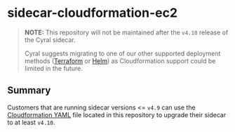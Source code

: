# sidecar-cloudformation-ec2

> **NOTE:** This repository will not be maintained after the `v4.10` release of the Cyral sidecar.
>
> Cyral suggests migrating to one of our other supported deployment methods ([Terraform](https://cyral.com/docs/sidecars/terraform/install) or [Helm](https://cyral.com/docs/sidecars/helm3/install)) as Cloudformation support could be limited in the future.

## Summary

Customers that are running sidecar versions <= `v4.9` can use the [Cloudformation YAML](./cft.yml) file located in this repository to upgrade their sidecar to at least `v4.10`.
